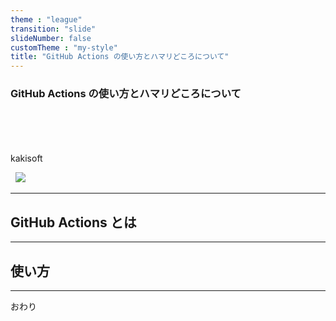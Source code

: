 ```yaml
---
theme : "league"
transition: "slide"
slideNumber: false
customTheme : "my-style"
title: "GitHub Actions の使い方とハマリどころについて"
---
```


### GitHub Actions の使い方とハマリどころについて

<br>
<br>
<br>
<br>
kakisoft
<br>

&nbsp;&nbsp;<img src="../assets/kakisoft_logo.png" style="max-width: 10%;">


---

## GitHub Actions とは


---

## 使い方



---

おわり